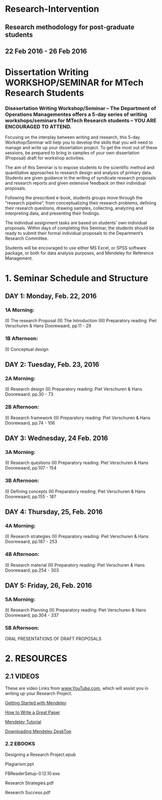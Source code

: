 # Research-Intervention
## Research methodology for post-graduate students

## 22 Feb 2016 - 26 Feb 2016

# Dissertation Writing WORKSHOP/SEMINAR for MTech Research Students  


### Disesertation Writing Workshop/Seminar – The Department of Operations Managementes offers a 5-day series of writing workshops/seminars for MTech Research students – YOU ARE ENCOURAGED TO ATTEND.


Focusing on the interplay between writing and research, this 5-day Workshop/Seminar will help you to develop the skills that you will need to manage and write up your dissertation project. To get the most out of these sessions, be prepared to bring in samples of your own dissertation (Proposal) draft for workshop activities.

The aim of this Seminar is to expose students to the scientific method and quantitative approaches to research design and analysis of primary data. Students are given guidance in the writing of syndicate research proposals and research reports and given extensive feedback on their individual proposals.

Following the prescribed e-book, students groups move through the “research pipeline”, from conceptualizing their research problems, defining their research questions, drawing samples, collecting, analyzing and interpreting data, and presenting their findings.

The individual assignment tasks are based on students’ own individual proposals. Within days of completing this Seminar, the students should be ready to submit their formal individual proposals to the Department’s Research Committee.


Students will be encouraged to use either MS Excel, or SPSS software package, or both for data analysis purposes, and Mendeley for Reference Management.


# 1.	Seminar Schedule and Structure

## DAY 1:    Monday, Feb.  22, 2016 

### 1A Morning: 

(I) The research Proposal     (II) The Introduction (III) Preparatory reading: Piet Verschuren & Hans Doorewaard, pp.11 - 29

### 1B Afternoon: 

(I) Conceptual design       


## DAY 2:    Tuesday,  Feb. 23, 2016 

### 2A Morning:     

(I) Research design   (II) Preparatory reading: Piet Verschuren & Hans Doorewaard, pp.30 - 73


### 2B Afternoon: 	

(I) Research framework  (II) Preparatory reading: Piet Verschuren & Hans Doorewaard, pp.74 - 106


## DAY 3:    Wednesday,  24 Feb. 2016	

### 3A Morning:  

(I) Research questions  (II) Preparatory reading: Piet Verschuren & Hans Doorewaard, pp.107 - 154

### 3B Afternoon:	

(I) Defining concepts  (II) Preparatory reading: Piet Verschuren & Hans Doorewaard, pp.155 - 187


## DAY 4:    Thursday,  25, Feb. 2016

### 4A Morning:    

(I) Research strategies   (II) Preparatory reading: Piet Verschuren & Hans Doorewaard, pp.187 - 253

### 4B Afternoon:	

(I) Research material   (II) Preparatory reading: Piet Verschuren & Hans Doorewaard, pp.254 - 303



## DAY 5: Friday, 26,  Feb. 2016 

### 5A Morning:    

(I) Research Planning   (II) Preparatory reading: Piet Verschuren & Hans Doorewaard, pp.304 - 337

### 5B Afternoon:  

ORAL PRESENTATIONS OF DRAFT PROPOSALS

# 2. RESOURCES

## 2.1 VIDEOS

These are video Links from www.YouTube.com, which will assist you in writing up your Research Project.

[Getting Started with Mendeley](https://www.youtube.com/watch?v=Gv6_HuCYExM)

[How to Write a Great Paper](https://www.youtube.com/watch?v=g3dkRsTqdDA&ebc=ANyPxKoc8aSSWOhgoSEqbTKAydk_GFC2m0T_bM9jruY69vWCDP9YprF6uRXuX4k_fBIpvvHMi7xh2H7rTMuiy77SiDZ09N9XYA)

[Mendeley Tutorial](https://www.youtube.com/watch?v=xLtk6n8cFdk#t=2024.184413)

[Downloading Mendeley DeskTop](https://www.mendeley.com/download-mendeley-desktop/mac/instructions/)

### 2.2 EBOOKS

Designing a Research Project.epub

Plagiarism.ppt

FBReaderSetup-0.12.10.exe

Research Strategies.pdf

Research Success.pdf


